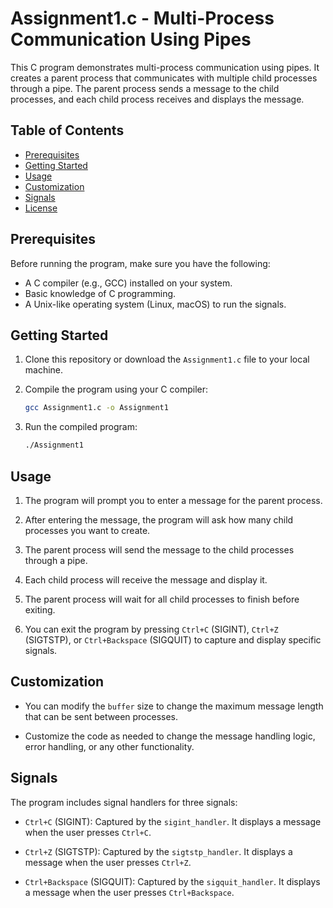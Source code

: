 # Assignment1.c - Multi-Process Communication Using Pipes

This C program demonstrates multi-process communication using pipes. It creates a parent process that communicates with multiple child processes through a pipe. The parent process sends a message to the child processes, and each child process receives and displays the message.

## Table of Contents

- [Prerequisites](#prerequisites)
- [Getting Started](#getting-started)
- [Usage](#usage)
- [Customization](#customization)
- [Signals](#signals)
- [License](#license)

## Prerequisites

Before running the program, make sure you have the following:

- A C compiler (e.g., GCC) installed on your system.
- Basic knowledge of C programming.
- A Unix-like operating system (Linux, macOS) to run the signals.

## Getting Started

1. Clone this repository or download the `Assignment1.c` file to your local machine.

2. Compile the program using your C compiler:

   ```bash
   gcc Assignment1.c -o Assignment1
   ```

3. Run the compiled program:

   ```bash
   ./Assignment1
   ```

## Usage

1. The program will prompt you to enter a message for the parent process.

2. After entering the message, the program will ask how many child processes you want to create.

3. The parent process will send the message to the child processes through a pipe.

4. Each child process will receive the message and display it.

5. The parent process will wait for all child processes to finish before exiting.

6. You can exit the program by pressing `Ctrl+C` (SIGINT), `Ctrl+Z` (SIGTSTP), or `Ctrl+Backspace` (SIGQUIT) to capture and display specific signals.

## Customization

- You can modify the `buffer` size to change the maximum message length that can be sent between processes.

- Customize the code as needed to change the message handling logic, error handling, or any other functionality.

## Signals

The program includes signal handlers for three signals:

- `Ctrl+C` (SIGINT): Captured by the `sigint_handler`. It displays a message when the user presses `Ctrl+C`.

- `Ctrl+Z` (SIGTSTP): Captured by the `sigtstp_handler`. It displays a message when the user presses `Ctrl+Z`.

- `Ctrl+Backspace` (SIGQUIT): Captured by the `sigquit_handler`. It displays a message when the user presses `Ctrl+Backspace`.
